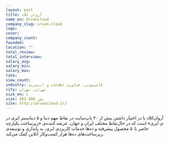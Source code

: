 ```yaml
---
layout: post
title: آروان کلاد
name_en: Arvancloud
company_slug: arvan-cloud
logo: 
cover: 
company_count:
founded:
location: ""
total_review: 
total_interview: 
salary_avg: 
salary_min: 
salary_max: 
rate: 
view_count: 
industry: کامپیوتر، فناوری اطلاعات و اینترنت
city: تهران, تهران
size_en: L
size: 201-500 نفر
site: http://arvancloud.ir/
---
```


آروان‌کلاد با در اختیار داشتن بیش از ۴۰ پاپ‌سایت در نقاط مهم دنیا و ۵ دیتاسنتر ابری در نقاط مختلف ایران و جهان، عرضه کننده‌ی «زیرساخت یکپارچه‌‎‌ی ابری» است که در حال حاضر با  ۵ محصول پیشرفته و ده‌ها خدمات کاربردی ابری، به پایداری و توسعه‌ی زیرساخت‌های ده‌ها هزار کسب‌وکار آنلاین کمک می‌کند.